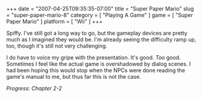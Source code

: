 +++
date = "2007-04-25T09:35:35-07:00"
title = "Super Paper Mario"
slug = "super-paper-mario-8"
category = [ "Playing A Game" ]
game = [ "Super Paper Mario" ]
platform = [ "Wii" ]
+++

Spiffy.  I've still got a long way to go, but the gameplay devices are pretty much as I imagined they would be.  I'm already seeing the difficulty ramp up, too, though it's still not very challenging.

I do have to voice my gripe with the presentation.  It's good.  <i>Too</i> good.  Sometimes I feel like the actual game is overshadowed by dialog scenes.  I had been hoping this would stop when the NPCs were done reading the game's manual to me, but thus far this is not the case.

<i>Progress: Chapter 2-2</i>